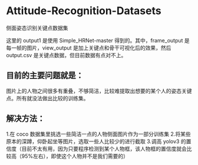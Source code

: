 # Attitude-Recognition-Datasets
 侧面姿态识别关键点数据集
 
 这里的 output1 是使用 Simple_HRNet-master 得到的。其中，frame_output 是每一帧的图片，view_output 是加上关键点和骨干可视化后的效果，然后 output.csv 是关键点数据，但目前数据有点对不上。
 
 ## 目前的主要问题就是：
 图片上的人物之间很多有重叠，不够简洁，比较难提取出想要的某个人的姿态关键点。所有就没法做出比较的训练集。
 
 ## 解决方法：
   1.在 coco 数据集里挑选一些简洁一点的人物侧面图片作为一部分训练集
   2.将某些原本的深蹲，仰卧起坐等图片，选取一些人比较少的进行截取
   3.调高 yolov3 的置信度（目前不太有用，因为只要程序检测到某个人物框，该人物框的置信度就会比较高（95%左右），即使这个人物并不是我们需要的）
